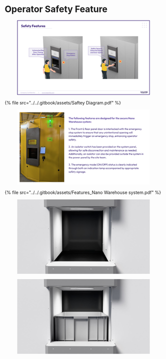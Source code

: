 # Operator Safety Feature

<figure><img src="../../.gitbook/assets/Saftey Diagram_page-0001.jpg" alt="" width="563"><figcaption></figcaption></figure>

{% file src="../../.gitbook/assets/Saftey Diagram.pdf" %}

<figure><img src="../../.gitbook/assets/secure_nano_warehouse_features.png" alt="" width="563"><figcaption></figcaption></figure>

{% file src="../../.gitbook/assets/Features_Nano Warehouse system.pdf" %}

<div><figure><img src="../../.gitbook/assets/WhatsApp Image 2025-09-10 at 12.31.51 PM (1).jpeg" alt=""><figcaption></figcaption></figure> <figure><img src="../../.gitbook/assets/WhatsApp Image 2025-09-10 at 12.31.51 PM.jpeg" alt=""><figcaption></figcaption></figure></div>
